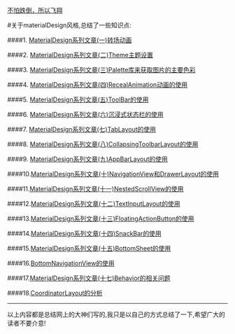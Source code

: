 [不怕跌倒，所以飞翔](http://www.jianshu.com/u/4a99c9554afc)

#关于materialDesign风格,总结了一些知识点:

####1.  [MaterialDesign系列文章(一)转场动画](http://www.jianshu.com/p/26d6250b63d2)

####2.  [MaterialDesign系列文章(二)Theme主题设置](http://www.jianshu.com/p/445c2f4f67b7)

####3.  [MaterialDesign系列文章(三)Palette库来获取图片的主要色彩](http://www.jianshu.com/p/e8b8ac1ae465)

####4.  [MaterialDesign系列文章(四)RecealAnimation动画的使用](http://www.jianshu.com/p/6ed55f9d021b)

####5.  [MaterialDesign系列文章(五)ToolBar的使用](http://www.jianshu.com/p/9880aed8e94e)

####6.  [MaterialDesign系列文章(六)沉浸式状态栏的使用](http://www.jianshu.com/p/202b6fdf9fdf)

####7.  [MaterialDesign系列文章(七)TabLayout的使用](http://www.jianshu.com/p/2eb812e340ab)

####8.  [MaterialDesign系列文章(八)CollapsingToolbarLayout的使用](http://www.jianshu.com/p/63880275e8a3)

####9.  [MaterialDesign系列文章(九)AppBarLayout的使用](http://www.jianshu.com/p/c2029432c54e)

####10.[MaterialDesign系列文章(十)NavigationView和DrawerLayout的使用](http://www.jianshu.com/p/eeb9ee236a25)

####11.[MaterialDesign系列文章(十一)NestedScrollView的使用](http://www.jianshu.com/p/8cb139a10368)

####12.[MaterialDesign系列文章(十二)TextInputLayout的使用](http://www.jianshu.com/p/1d75142011fb)

####13.[MaterialDesign系列文章(十三)FloatingActionButton的使用](http://www.jianshu.com/p/a2759dc61adb)

####14.[MaterialDesign系列文章(十四)SnackBar的使用](http://www.jianshu.com/p/f1749c69c98c)

####15.[MaterialDesign系列文章(十五)BottomSheet的使用](http://www.jianshu.com/p/5fffddc1e97a)

####16.[BottomNavigationView的使用]()

####17.[MaterialDesign系列文章(十七)Behavior的相关问题](http://www.jianshu.com/p/a67c05867f2a)

####18.[CoordinatorLayout的分析](http://www.jianshu.com/p/97206f5973c5---这里看这片文章)

***
以上内容都是总结网上的大神们写的,我只是以自己的方式总结了一下,希望广大的读者不要介意!
